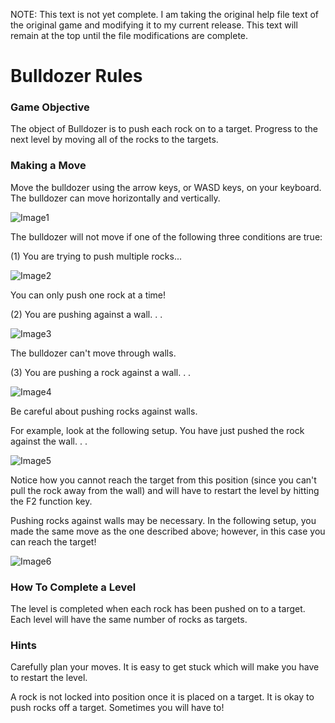 NOTE: This text is not yet complete. I am taking the original help file text of the original game and modifying it to my current release. This text will remain at the top until the file modifications are complete.

# Bulldozer Rules

### Game Objective
The object of Bulldozer is to push each rock on to a target. Progress to the next level by moving all of the rocks to the targets.

### Making a Move
Move the bulldozer using the arrow keys, or WASD keys, on your keyboard. The bulldozer can move horizontally and vertically.

![Image1](https://i.imgur.com/aFz4lhZ.png)

The bulldozer will not move if one of the following three conditions are true:

(1) You are trying to push multiple rocks...

![Image2](https://i.imgur.com/Mr4a0q7.png)

You can only push one rock at a time!

(2) You are pushing against a wall. . .

![Image3](https://i.imgur.com/Xecqy3B.png)

The bulldozer can't move through walls.

(3) You are pushing a rock against a wall. . .

![Image4](https://i.imgur.com/KV91Ukv.png)

Be careful about pushing rocks against walls.

For example, look at the following setup.  You have just pushed the rock against the wall. . .

![Image5](https://i.imgur.com/yBjsOwB.png)

Notice how you cannot reach the target from this position (since you can't pull the rock away from the wall) and will have to restart the level by hitting the F2 function key.

Pushing rocks against walls may be necessary.  In the following setup, you made the same move as the one described above; however, in this case you can reach the target!

![Image6](https://i.imgur.com/pfcdTys.png)

### How To Complete a Level
The level is completed when each rock has been pushed on to a target. Each level will have the same number of rocks as targets.

### Hints
Carefully plan your moves. It is easy to get stuck which will make you have to restart the level.

A rock is not locked into position once it is placed on a target. It is okay to push rocks off a target. Sometimes you will have to!
